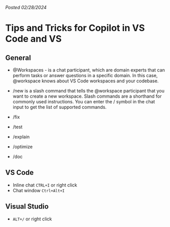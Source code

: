 *Posted 02/28/2024*

# Tips and Tricks for Copilot in VS Code and VS

## General
- @Workspaces - is a chat participant, which are domain experts that can perform tasks or answer questions in a specific domain. In this case, @workspace knows about VS Code workspaces and your codebase.

- /new is a slash command that tells the @workspace participant that you want to create a new workspace. Slash commands are a shorthand for commonly used instructions. You can enter the / symbol in the chat input to get the list of supported commands.

- /fix
- /test
- /explain 
- /optimize
- /doc

## VS Code
- Inline chat `CTRL+I` or right click
- Chat window `Ctrl+Alt+I`

## Visual Studio
- `ALT+/` or right click

